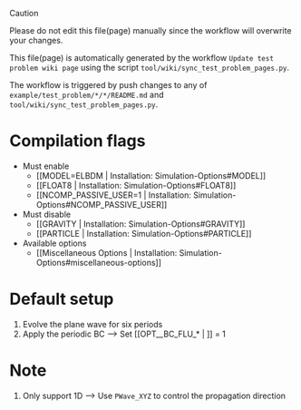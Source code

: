 > [!CAUTION]
> Please do not edit this file(page) manually since the workflow will overwrite your changes.
>
> This file(page) is automatically generated by the workflow `Update test problem wiki page` using the script `tool/wiki/sync_test_problem_pages.py`.
>
> The workflow is triggered by push changes to any of `example/test_problem/*/*/README.md` and `tool/wiki/sync_test_problem_pages.py`.


# Compilation flags
- Must enable
   - [[MODEL=ELBDM | Installation: Simulation-Options#MODEL]]
   - [[FLOAT8 | Installation: Simulation-Options#FLOAT8]]
   - [[NCOMP_PASSIVE_USER=1 | Installation: Simulation-Options#NCOMP_PASSIVE_USER]]
- Must disable
   - [[GRAVITY | Installation: Simulation-Options#GRAVITY]]
   - [[PARTICLE | Installation: Simulation-Options#PARTICLE]]
- Available options
   - [[Miscellaneous Options | Installation: Simulation-Options#miscellaneous-options]]


# Default setup
1. Evolve the plane wave for six periods
2. Apply the periodic BC
   --> Set [[OPT__BC_FLU_* | ]] = 1


# Note
1. Only support 1D --> Use `PWave_XYZ` to control the propagation direction

